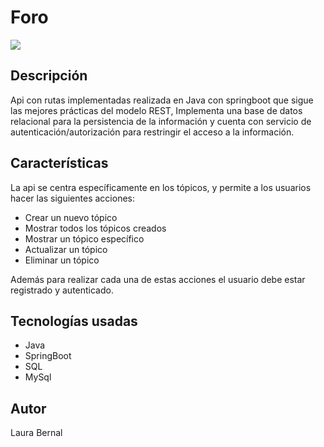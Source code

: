 <h1 id="Título-e-imagen-de-portada"> Foro </h1>
<img src="https://img.shields.io/badge/Terminado%20-%20status?label=Status">
<h2 id="Descripción">Descripción</h2>
<p>Api con rutas implementadas realizada en Java con springboot que sigue las mejores prácticas del modelo REST, Implementa 
  una base de datos relacional para la persistencia de la información y cuenta con servicio de autenticación/autorización 
  para restringir el acceso a la información.  </p>
<h2 id="Características">Características</h2>
<p>La api se centra específicamente en los tópicos, y permite a los usuarios hacer las siguientes acciones: </p>
<ul>
  <li>Crear un nuevo tópico</li>
  <li>Mostrar todos los tópicos creados</li>
  <li>Mostrar un tópico específico</li>
  <li>Actualizar un tópico</li>
  <li>Eliminar un tópico</li>
</ul>
<p>Además para realizar cada una de estas acciones el usuario debe estar registrado y autenticado. </p>
<h2>Tecnologías usadas</h2>
<ul>
  <li>Java</li>
  <li>SpringBoot</li>
  <li>SQL</li>
  <li>MySql</li>
</ul>
<h2>Autor</h2>
<p>Laura Bernal</p>
